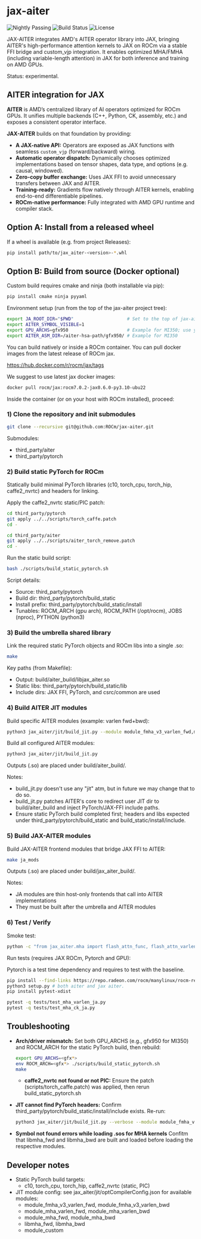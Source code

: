 # jax-aiter

![Nightly Passing](https://img.shields.io/github/actions/workflow/status/rocm/jax-aiter/nightly-ci.yml?branch=main&label=nightly&logo=github) ![Build Status](https://img.shields.io/github/actions/workflow/status/rocm/jax-aiter/ci.yml?branch=main&label=ci&logo=github)
![License](https://img.shields.io/github/license/ROCm/jax-aiter)

JAX-AITER integrates AMD's AITER operator library into JAX, bringing AITER's high-performance attention kernels to JAX on ROCm via a stable FFI bridge and custom_vjp integration. It enables optimized MHA/FMHA (including variable-length attention) in JAX for both inference and training on AMD GPUs.

Status: experimental.

## AITER integration for JAX

**AITER** is AMD’s centralized library of AI operators optimized for ROCm GPUs.
It unifies multiple backends (C++, Python, CK, assembly, etc.) and exposes a consistent operator interface.

**JAX-AITER** builds on that foundation by providing:

- **A JAX-native API:** Operators are exposed as JAX functions with seamless `custom_vjp` (forward/backward) wiring.
- **Automatic operator dispatch:** Dynamically chooses optimized implementations based on tensor shapes, data type, and options (e.g. causal, windowed).
- **Zero-copy buffer exchange:** Uses JAX FFI to avoid unnecessary transfers between JAX and AITER.
- **Training-ready:** Gradients flow natively through AITER kernels, enabling end-to-end differentiable pipelines.
- **ROCm-native performance:** Fully integrated with AMD GPU runtime and compiler stack.

## Option A: Install from a released wheel

If a wheel is available (e.g. from project Releases):

```bash
pip install path/to/jax_aiter-<version>-*.whl
```

## Option B: Build from source (Docker optional)

Custom build requires cmake and ninja (both installable via pip):
```bash
pip install cmake ninja pyyaml
```

Environment setup (run from the top of the jax-aiter project tree):
```bash
export JA_ROOT_DIR="$PWD"                    # Set to the top of jax-aiter project tree
export AITER_SYMBOL_VISIBLE=1
export GPU_ARCHS=gfx950                      # Example for MI350; use your GPU arch (e.g., gfx942 for MI300)
export AITER_ASM_DIR=/aiter-hsa-path/gfx950/ # Example for MI350
```

You can build natively or inside a ROCm container. You can pull docker images from the latest release of ROCm jax.

https://hub.docker.com/r/rocm/jax/tags

We suggest to use latest jax docker images:

```bash
docker pull rocm/jax:rocm7.0.2-jax0.6.0-py3.10-ubu22
```

Inside the container (or on your host with ROCm installed), proceed:

### 1) Clone the repository and init submodules

```bash
git clone --recursive git@github.com:ROCm/jax-aiter.git
```

Submodules:
- third_party/aiter
- third_party/pytorch

### 2) Build static PyTorch for ROCm

Statically build minimal PyTorch libraries (c10, torch_cpu, torch_hip, caffe2_nvrtc) and headers for linking.

Apply the caffe2_nvrtc static/PIC patch:

```bash
cd third_party/pytorch
git apply ../../scripts/torch_caffe.patch
cd -

cd third_party/aiter
git apply ../../scripts/aiter_torch_remove.patch
cd -
```

Run the static build script:

```bash
bash ./scripts/build_static_pytorch.sh
```

Script details:
- Source: third_party/pytorch
- Build dir: third_party/pytorch/build_static
- Install prefix: third_party/pytorch/build_static/install
- Tunables: ROCM_ARCH (gpu arch), ROCM_PATH (/opt/rocm), JOBS (nproc), PYTHON (python3)

### 3) Build the umbrella shared library

Link the required static PyTorch objects and ROCm libs into a single .so:

```bash
make
```

Key paths (from Makefile):
- Output: build/aiter_build/libjax_aiter.so
- Static libs: third_party/pytorch/build_static/lib
- Include dirs: JAX FFI, PyTorch, and csrc/common are used


### 4) Build AITER JIT modules

Build specific AITER modules (example: varlen fwd+bwd):

```bash
python3 jax_aiter/jit/build_jit.py --module module_fmha_v3_varlen_fwd,module_fmha_v3_varlen_bwd
```

Build all configured AITER modules:

```bash
python3 jax_aiter/jit/build_jit.py
```

Outputs (.so) are placed under build/aiter_build/.

Notes:
- build_jit.py doesn't use any "jit" atm, but in future we may change that to do so.
- build_jit.py patches AITER's core to redirect user JIT dir to build/aiter_build and inject PyTorch/JAX-FFI include paths.
- Ensure static PyTorch build completed first; headers and libs expected under third_party/pytorch/build_static and build_static/install/include.

### 5) Build JAX-AITER modules

Build JAX-AITER frontend modules that bridge JAX FFI to AITER:

```bash
make ja_mods
```

Outputs (.so) are placed under build/jax_aiter_build/.

Notes:
- JA modules are thin host-only frontends that call into AITER implementations
- They must be built after the umbrella and AITER modules

### 6) Test / Verify

Smoke test:

```bash
python -c "from jax_aiter.mha import flash_attn_func, flash_attn_varlen; print('jax-aiter import OK')"
```

Run tests (requires JAX ROCm, Pytorch and GPU):

Pytorch is a test time dependency and requires to test with the baseline.

```Bash
pip install --find-links https://repo.radeon.com/rocm/manylinux/rocm-rel-7.0/torch==2.8.0+rocm7.0.0.git64359f59
python3 setup.py # both aiter and jax aiter.
pip install pytest-xdist
```

```bash
pytest -q tests/test_mha_varlen_ja.py
pytest -q tests/test_mha_ck_ja.py
```

## Troubleshooting

- **Arch/driver mismatch:**
  Set both GPU_ARCHS (e.g., gfx950 for MI350) and ROCM_ARCH for the static PyTorch build, then rebuild:
  ```bash
  export GPU_ARCHS=<gfx*>
  env ROCM_ARCH=<gfx*> ./scripts/build_static_pytorch.sh
  make
  ```

  - **caffe2_nvrtc not found or not PIC:**
  Ensure the patch (scripts/torch_caffe.patch) was applied, then rerun build_static_pytorch.sh

- **JIT cannot find PyTorch headers:**
  Confirm third_party/pytorch/build_static/install/include exists. Re-run:
  ```bash
  python3 jax_aiter/jit/build_jit.py --verbose --module module_fmha_v3_varlen_fwd
  ```

- **Symbol not found errors while loading .sos for MHA kernels**
  Confitm that libmha_fwd and libmha_bwd are built and loaded before loading the respective modules.

## Developer notes

- Static PyTorch build targets:
  - c10, torch_cpu, torch_hip, caffe2_nvrtc (static, PIC)
- JIT module config: see jax_aiter/jit/optCompilerConfig.json for available modules:
  - module_fmha_v3_varlen_fwd, module_fmha_v3_varlen_bwd
  - module_mha_varlen_fwd, module_mha_varlen_bwd
  - module_mha_fwd, module_mha_bwd
  - libmha_fwd, libmha_bwd
  - module_custom
